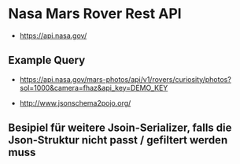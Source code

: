 # Nasa Mars Rover Rest API

* https://api.nasa.gov/


## Example Query
* https://api.nasa.gov/mars-photos/api/v1/rovers/curiosity/photos?sol=1000&camera=fhaz&api_key=DEMO_KEY


* http://www.jsonschema2pojo.org/


## Besipiel für weitere Jsoin-Serializer, falls die Json-Struktur nicht passt / gefiltert werden muss

